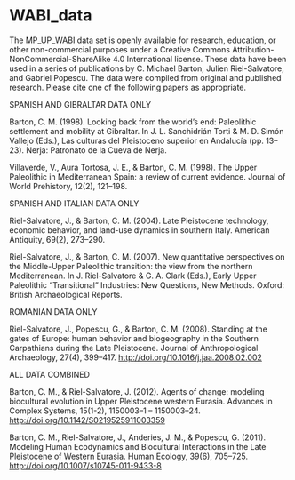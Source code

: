# WABI_data
The MP_UP_WABI data set is openly available for research, education, or other non-commercial purposes under a Creative Commons Attribution-NonCommercial-ShareAlike 4.0 International license. These data have been used in a series of publications by C. Michael Barton, Julien Riel-Salvatore, and Gabriel Popescu. The data were compiled from original and published research. Please cite one of the following papers as appropriate.

SPANISH AND GIBRALTAR DATA ONLY

Barton, C. M. (1998). Looking back from the world’s end: Paleolithic settlement and mobility at Gibraltar. In J. L. Sanchidrián Torti & M. D. Simón Vallejo (Eds.), Las culturas del Pleistoceno superior en Andalucía (pp. 13–23). Nerja: Patronato de la Cueva de Nerja.

Villaverde, V., Aura Tortosa, J. E., & Barton, C. M. (1998). The Upper Paleolithic in Mediterranean Spain: a review of current evidence. Journal of World Prehistory, 12(2), 121–198.

SPANISH AND ITALIAN DATA ONLY

Riel-Salvatore, J., & Barton, C. M. (2004). Late Pleistocene technology, economic behavior, and land-use dynamics in southern Italy. American Antiquity, 69(2), 273–290.

Riel-Salvatore, J., & Barton, C. M. (2007). New quantitative perspectives on the Middle-Upper Paleolithic transition: the view from the northern Mediterranean. In J. Riel-Salvatore & G. A. Clark (Eds.), Early Upper Paleolithic “Transitional” Industries: New Questions, New Methods. Oxford: British Archaeological Reports.

ROMANIAN DATA ONLY

Riel-Salvatore, J., Popescu, G., & Barton, C. M. (2008). Standing at the gates of Europe: human behavior and biogeography in the Southern Carpathians during the Late Pleistocene. Journal of Anthropological Archaeology, 27(4), 399–417. http://doi.org/10.1016/j.jaa.2008.02.002

ALL DATA COMBINED

Barton, C. M., & Riel-Salvatore, J. (2012). Agents of change: modeling biocultural evolution in Upper Pleistocene western Eurasia. Advances in Complex Systems, 15(1-2), 1150003–1 – 1150003–24. http://doi.org/10.1142/S0219525911003359

Barton, C. M., Riel-Salvatore, J., Anderies, J. M., & Popescu, G. (2011). Modeling Human Ecodynamics and Biocultural Interactions in the Late Pleistocene of Western Eurasia. Human Ecology, 39(6), 705–725. http://doi.org/10.1007/s10745-011-9433-8
